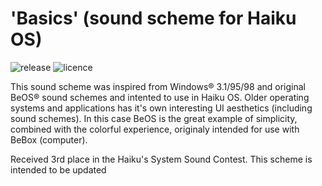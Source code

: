 # 'Basics' (sound scheme for Haiku OS)

![release](https://badgen.net/github/release/ffbsoffa/basics)
![licence](https://badgen.net/github/licence/ffbsoffa/basics)

This sound scheme was inspired from Windows® 3.1/95/98 and original BeOS® sound schemes and intented to use in Haiku OS. Older operating systems and applications has it's own interesting UI aesthetics (including sound schemes). In this case BeOS is the great example of simplicity, combined with the colorful experience, originaly intended for use with BeBox (computer).

Received 3rd place in the Haiku's System Sound Contest.
This scheme is intended to be updated
